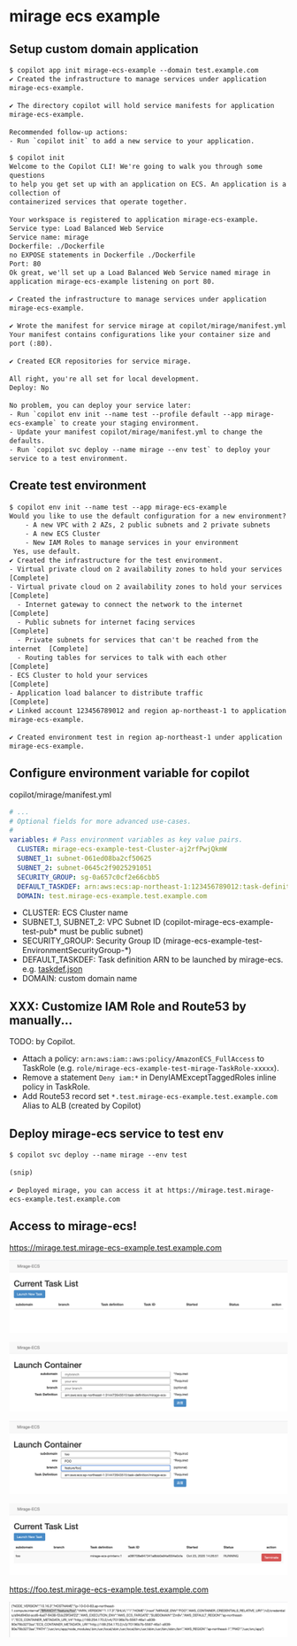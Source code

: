 # mirage ecs example

## Setup custom domain application

```console
$ copilot app init mirage-ecs-example --domain test.example.com
✔ Created the infrastructure to manage services under application mirage-ecs-example.

✔ The directory copilot will hold service manifests for application mirage-ecs-example.

Recommended follow-up actions:
- Run `copilot init` to add a new service to your application.
```

```console
$ copilot init
Welcome to the Copilot CLI! We're going to walk you through some questions
to help you get set up with an application on ECS. An application is a collection of
containerized services that operate together.

Your workspace is registered to application mirage-ecs-example.
Service type: Load Balanced Web Service
Service name: mirage
Dockerfile: ./Dockerfile
no EXPOSE statements in Dockerfile ./Dockerfile
Port: 80
Ok great, we'll set up a Load Balanced Web Service named mirage in application mirage-ecs-example listening on port 80.

✔ Created the infrastructure to manage services under application mirage-ecs-example.

✔ Wrote the manifest for service mirage at copilot/mirage/manifest.yml
Your manifest contains configurations like your container size and port (:80).

✔ Created ECR repositories for service mirage.

All right, you're all set for local development.
Deploy: No

No problem, you can deploy your service later:
- Run `copilot env init --name test --profile default --app mirage-ecs-example` to create your staging environment.
- Update your manifest copilot/mirage/manifest.yml to change the defaults.
- Run `copilot svc deploy --name mirage --env test` to deploy your service to a test environment.
```

## Create test environment

```console
$ copilot env init --name test --app mirage-ecs-example
Would you like to use the default configuration for a new environment?
    - A new VPC with 2 AZs, 2 public subnets and 2 private subnets
    - A new ECS Cluster
    - New IAM Roles to manage services in your environment
 Yes, use default.
✔ Created the infrastructure for the test environment.
- Virtual private cloud on 2 availability zones to hold your services     [Complete]
- Virtual private cloud on 2 availability zones to hold your services     [Complete]
  - Internet gateway to connect the network to the internet               [Complete]
  - Public subnets for internet facing services                           [Complete]
  - Private subnets for services that can't be reached from the internet  [Complete]
  - Routing tables for services to talk with each other                   [Complete]
- ECS Cluster to hold your services                                       [Complete]
- Application load balancer to distribute traffic                         [Complete]
✔ Linked account 123456789012 and region ap-northeast-1 to application mirage-ecs-example.

✔ Created environment test in region ap-northeast-1 under application mirage-ecs-example.
```

## Configure environment variable for copilot

copilot/mirage/manifest.yml
```yaml
# ...
# Optional fields for more advanced use-cases.
#
variables: # Pass environment variables as key value pairs.
  CLUSTER: mirage-ecs-example-test-Cluster-aj2rfPwjQkmW
  SUBNET_1: subnet-061ed08ba2cf50625
  SUBNET_2: subnet-0645c2f9025291051
  SECURITY_GROUP: sg-0a657c0cf2e66cbb5
  DEFAULT_TASKDEF: arn:aws:ecs:ap-northeast-1:123456789012:task-definition/mirage-ecs-printenv:1
  DOMAIN: test.mirage-ecs-example.test.example.com
```

- CLUSTER: ECS Cluster name
- SUBNET_1, SUBNET_2: VPC Subnet ID (copilot-mirage-ecs-example-test-pub* must be public subnet)
- SECURITY_GROUP: Security Group ID (mirage-ecs-example-test-EnvironmentSecurityGroup-*)
- DEFAULT_TASKDEF: Task definition ARN to be launched by mirage-ecs. e.g. [taskdef.json](taskdef.json)
- DOMAIN: custom domain name

## XXX: Customize IAM Role and Route53 by manually...

TODO: by Copilot.

- Attach a policy: `arn:aws:iam::aws:policy/AmazonECS_FullAccess` to TaskRole (e.g. `role/mirage-ecs-example-test-mirage-TaskRole-xxxxx`).
- Remove a statement `Deny iam:*` in DenyIAMExceptTaggedRoles inline policy in TaskRole.
- Add Route53 record set `*.test.mirage-ecs-example.test.example.com`  Alias to ALB (created by Copilot)

## Deploy mirage-ecs service to test env

```console
$ copilot svc deploy --name mirage --env test

(snip)

✔ Deployed mirage, you can access it at https://mirage.test.mirage-ecs-example.test.example.com
```

## Access to mirage-ecs!

https://mirage.test.mirage-ecs-example.test.example.com

![](mirage-ecs-1.png)

![](mirage-ecs-2.png)

![](mirage-ecs-3.png)

![](mirage-ecs-4.png)


https://foo.test.mirage-ecs-example.test.example.com

![](mirage-ecs-5.png)
